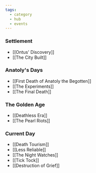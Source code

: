 ```yaml
---
tags:
  - category
  - hub
  - events
---
```

### Settlement
* [[Ontus' Discovery]]
* [[The City Built]]
### Anatoly's Days
* [[First Death of Anatoly the Begotten]]
* [[The Experiments]]
* [[The Final Death]]
### The Golden Age
* [[Deathless Era]]
* [[The Pearl Riots]]
### Current Day
* [[Death Tourism]]
* [[Less Reliable]]
* [[The Night Watches]]
* [[Tick Tock]]
* [[Destruction of Grief]]